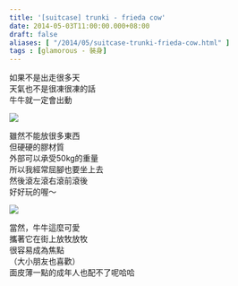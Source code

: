 ```yaml
---
title: '[suitcase] trunki - frieda cow'
date: 2014-05-03T11:00:00.000+08:00
draft: false
aliases: [ "/2014/05/suitcase-trunki-frieda-cow.html" ]
tags : [glamorous - 裝身]
---
```


如果不是出走很多天  
天氣也不是很凍很凍的話  
牛牛就一定會出動  

![](/images/trunki1.jpg)

雖然不能放很多東西  
但硬硬的膠材質  
外部可以承受50kg的重量  
所以我經常屈腳也要坐上去  
然後滾左滾右滾前滾後  
好好玩的喔～

![](/images/trunki.jpg)

當然，牛牛這麼可愛  
攜著它在街上放牧放牧  
很容易成為焦點  
（大小朋友也喜歡）  
面皮薄一點的成年人也配不了呢哈哈
